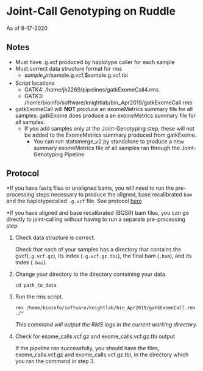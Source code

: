 # Joint-Call Genotyping on Ruddle
As of 8-17-2020
## Notes
* Must have .g.vcf produced by haplotype caller for each sample
* Must correct data structure format for rms
  * $sample_dir/$sample.g.vcf,$sample.g.vcf.tbi
* Script locations 
  * GATK4: /home/jk2269/pipelines/gatkExomeCall4.rms
  * GATK3: /home/bioinfo/software/knightlab/bin_Apr2019/gatkExomeCall.rms
* gatkExomeCall will **NOT** produce an exomeMetrics summary file for all samples. gatkExome does produce a an exomeMetrics summary file for all samples. 
  * If you add samples only at the Joint-Genotyping step, these will not be added to the ExomeMetrics summary produced from gatkExome. 
    * You can run statsmerge_v2.py standalone to produce a new summary exomeMetrics file of all samples ran through the Joint-Genotyping Pipeline
## Protocol

*If you have fastq files or unaligned bams, you will need to run the pre-processing steps necessary to produce the aligned, base recalibrated `bam` and the haplotypecalled `.g.vcf` file.
See protocol [here](./ruddle_exome.md)

*If you have aligned and base recalibrated (BQSR) bam files, you can go directly to joint-calling without having to run a separate pre-processing step. 


1. Check data structure is correct.

   Check that each of your samples has a directory that contains the gvcf(`.g.vcf.gz`), its index (`.g.vcf.gz.tbi`), the final bam (`.bam`), and its index (`.bai`).
   
2. Change your directory to the directory containing your data. 

    ``cd path_to_data``
    
3. Run the rms script.

 
    ```rms /home/bioinfo/software/knightlab/bin_Apr2019/gatkExomeCall.rms ./*```
    
    *This command will output the RMS logs in the current working directory.*
    
4. Check for exome_calls.vcf.gz and exome_calls.vcf.gz.tbi output

    If the pipeline ran successfully, you should have the files, exome_calls.vcf.gz and exome_calls.vcf.gz.tbi, in the directory which you ran the command in step 3.
